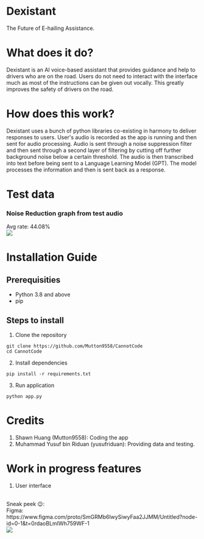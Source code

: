# Dexistant
The Future of E-hailing Assistance.

# What does it do?
Dexistant is an AI voice-based assistant that provides guidance and help to drivers who are on the road.
Users do not need to interact with the interface much as most of the instructions can be given out vocally.
This greatly improves the safety of drivers on the road.

# How does this work?
Dexistant uses a bunch of python libraries co-existing in harmony to deliver responses to users. 
User's audio is recorded as the app is running and then sent for audio processing. Audio is sent through a noise suppression filter and then
sent through a second layer of filtering by cutting off further background noise below a certain threshold. The audio is then transcribed into text before
being sent to a Language Learning Model (GPT). The model processes the information and then is sent back as a response.

# Test data
### Noise Reduction graph from test audio
Avg rate: 44.08%
<br>
<img src="https://github.com/user-attachments/assets/92626d4e-a214-446e-a194-cccaf349161d">

# Installation Guide
## Prerequisities
- Python 3.8 and above
- pip

## Steps to install
1. Clone the repository
```
git clone https://github.com/Mutton9558/CannotCode
cd CannotCode
```
2. Install dependencies
```
pip install -r requirements.txt
```
3. Run application
```
python app.py
```

# Credits
1. Shawn Huang (Mutton9558): Coding the app
2. Muhammad Yusuf bin Riduan (yusufriduan): Providing data and testing.

# Work in progress features
1. User interface
<br>
Sneak peek 😉:
<br>
Figma: https://www.figma.com/proto/SmGRMb6lwySiwyFaa2JJMM/Untitled?node-id=0-1&t=0rdaoBLmIWh759WF-1
<br>
<img src="https://github.com/user-attachments/assets/c5f8537f-cf01-423a-a5cb-e0a9c40b3a2f">

